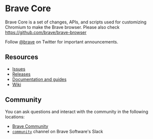 # Brave Core

Brave Core is a set of changes, APIs, and scripts used for customizing Chromium to make the Brave browser. Please also check https://github.com/brave/brave-browser

Follow [@brave](https://twitter.com/brave) on Twitter for important announcements.

## Resources

- [Issues](https://github.com/brave/brave-browser/issues)
- [Releases](https://github.com/brave/brave-browser/releases)
- [Documentation and guides](https://github.com/brave/brave-core/blob/master/docs/README.md)
- [Wiki](https://github.com/brave/brave-browser/wiki)

## Community

You can ask questions and interact with the community in the following
locations:
- [Brave Community](https://community.brave.com/)
- [`community`](https://bravesoftware.slack.com) channel on Brave Software's Slack



